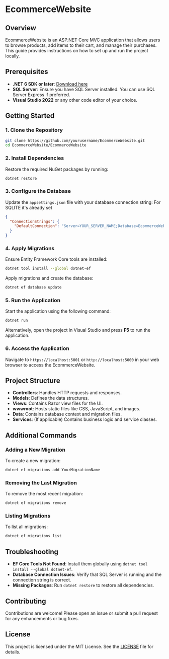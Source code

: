 ﻿# EcommerceWebsite

## Overview

EcommerceWebsite is an ASP.NET Core MVC application that allows users to browse products, add items to their cart, and manage their purchases. This guide provides instructions on how to set up and run the project locally.

## Prerequisites

- **.NET 6 SDK or later**: [Download here](https://dotnet.microsoft.com/download)
- **SQL Server**: Ensure you have SQL Server installed. You can use SQL Server Express if preferred.
- **Visual Studio 2022** or any other code editor of your choice.

## Getting Started

### 1. Clone the Repository

```bash
git clone https://github.com/yourusername/EcommerceWebsite.git
cd EcommerceWebsite/EcommerceWebsite
```

### 2. Install Dependencies

Restore the required NuGet packages by running:

```bash
dotnet restore
```

### 3. Configure the Database

Update the `appsettings.json` file with your database connection string:
For SQLITE it's already set

```json
{
  "ConnectionStrings": {
    "DefaultConnection": "Server=YOUR_SERVER_NAME;Database=EcommerceWebsiteDb;Trusted_Connection=True;MultipleActiveResultSets=true"
  }
}
```

### 4. Apply Migrations

Ensure Entity Framework Core tools are installed:

```bash
dotnet tool install --global dotnet-ef
```

Apply migrations and create the database:

```bash
dotnet ef database update
```

### 5. Run the Application

Start the application using the following command:

```bash
dotnet run
```

Alternatively, open the project in Visual Studio and press **F5** to run the application.

### 6. Access the Application

Navigate to `https://localhost:5001` or `http://localhost:5000` in your web browser to access the EcommerceWebsite.

## Project Structure

- **Controllers**: Handles HTTP requests and responses.
- **Models**: Defines the data structures.
- **Views**: Contains Razor view files for the UI.
- **wwwroot**: Hosts static files like CSS, JavaScript, and images.
- **Data**: Contains database context and migration files.
- **Services**: (If applicable) Contains business logic and service classes.

## Additional Commands

### Adding a New Migration

To create a new migration:

```bash
dotnet ef migrations add YourMigrationName
```

### Removing the Last Migration

To remove the most recent migration:

```bash
dotnet ef migrations remove
```

### Listing Migrations

To list all migrations:

```bash
dotnet ef migrations list
```

## Troubleshooting

- **EF Core Tools Not Found**: Install them globally using `dotnet tool install --global dotnet-ef`.
- **Database Connection Issues**: Verify that SQL Server is running and the connection string is correct.
- **Missing Packages**: Run `dotnet restore` to restore all dependencies.

## Contributing

Contributions are welcome! Please open an issue or submit a pull request for any enhancements or bug fixes.

## License

This project is licensed under the MIT License. See the [LICENSE](LICENSE) file for details.
